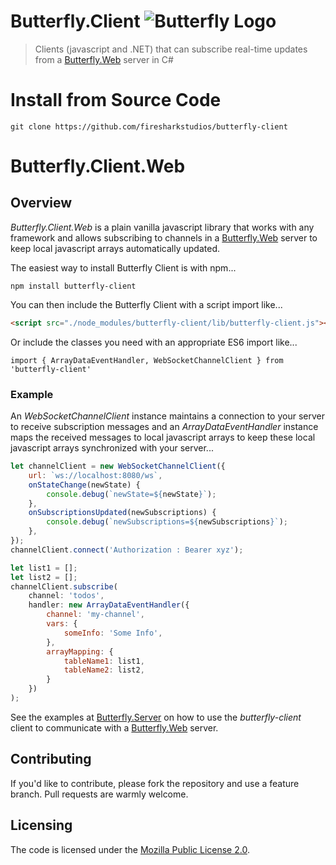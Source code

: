 # Butterfly.Client ![Butterfly Logo](https://raw.githubusercontent.com/firesharkstudios/Butterfly/master/img/logo-40x40.png) 

> Clients (javascript and .NET) that can subscribe real-time updates from a [Butterfly.Web](https://github.com/firesharkstudios/butterfly-web) server in C#

# Install from Source Code

```git clone https://github.com/firesharkstudios/butterfly-client```

# Butterfly.Client.Web

## Overview

*Butterfly.Client.Web* is a plain vanilla javascript library that works 
with any framework and allows subscribing to channels in a [Butterfly.Web](https://github.com/firesharkstudios/butterfly-web) 
server to keep local javascript arrays automatically updated.

The easiest way to install Butterfly Client is with npm...

```
npm install butterfly-client
```

You can then include the Butterfly Client with a script import like...

```html
<script src="./node_modules/butterfly-client/lib/butterfly-client.js"></script>
```

Or include the classes you need with an appropriate ES6 import like...

```
import { ArrayDataEventHandler, WebSocketChannelClient } from 'butterfly-client'
```

### Example

An *WebSocketChannelClient* instance maintains a connection to your 
server to receive subscription messages and an *ArrayDataEventHandler* 
instance maps the received messages to local javascript arrays to keep 
these local javascript arrays synchronized with your server...

```js
let channelClient = new WebSocketChannelClient({
    url: `ws://localhost:8080/ws`,
    onStateChange(newState) {
        console.debug(`newState=${newState}`);
    },
    onSubscriptionsUpdated(newSubscriptions) {
        console.debug(`newSubscriptions=${newSubscriptions}`);
    },
});
channelClient.connect('Authorization : Bearer xyz');

let list1 = [];
let list2 = [];
channelClient.subscribe(
    channel: 'todos',
    handler: new ArrayDataEventHandler({
        channel: 'my-channel',
        vars: {
            someInfo: 'Some Info',
        },
        arrayMapping: {
            tableName1: list1,
            tableName2: list2,
        }
    })
);
```

See the examples at [Butterfly.Server](https://github.com/firesharkstudios/butterfly-server) on how to use the *butterfly-client* client to communicate with a [Butterfly.Web](https://github.com/firesharkstudios/butterfly-web) server.

## Contributing

If you'd like to contribute, please fork the repository and use a feature
branch. Pull requests are warmly welcome.

## Licensing

The code is licensed under the [Mozilla Public License 2.0](http://mozilla.org/MPL/2.0/).  
